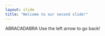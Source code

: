 ```yaml
---
layout: slide
title: "Welcome to our second slide!"
---
```

ABRACADABRA
Use the left arrow to go back!
